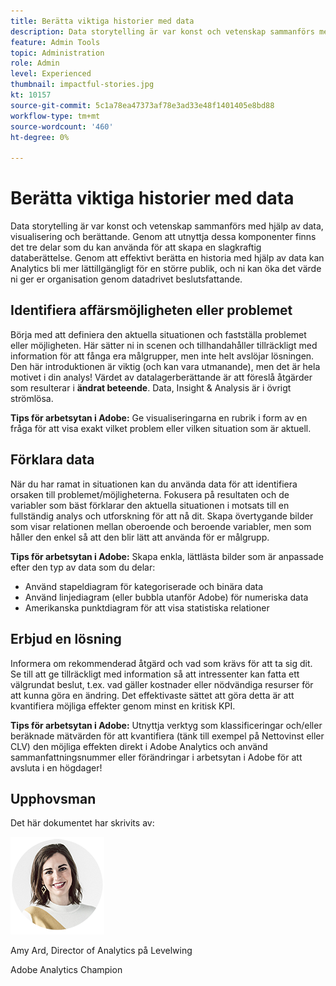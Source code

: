 ```yaml
---
title: Berätta viktiga historier med data
description: Data storytelling är var konst och vetenskap sammanförs med hjälp av data, visualisering och berättande.  Genom att utnyttja dessa komponenter finns det tre delar som du kan använda för att skapa en slagkraftig databerättelse. Genom att effektivt berätta en historia med hjälp av data kan Analytics bli mer lättillgängligt för en större publik och ni kan öka det värde ni ger er organisation genom datadrivet beslutsfattande.
feature: Admin Tools
topic: Administration
role: Admin
level: Experienced
thumbnail: impactful-stories.jpg
kt: 10157
source-git-commit: 5c1a78ea47373af78e3ad33e48f1401405e8bd88
workflow-type: tm+mt
source-wordcount: '460'
ht-degree: 0%

---
```



# Berätta viktiga historier med data

Data storytelling är var konst och vetenskap sammanförs med hjälp av data, visualisering och berättande.  Genom att utnyttja dessa komponenter finns det tre delar som du kan använda för att skapa en slagkraftig databerättelse. Genom att effektivt berätta en historia med hjälp av data kan Analytics bli mer lättillgängligt för en större publik, och ni kan öka det värde ni ger er organisation genom datadrivet beslutsfattande.

## Identifiera affärsmöjligheten eller problemet

Börja med att definiera den aktuella situationen och fastställa problemet eller möjligheten. Här sätter ni in scenen och tillhandahåller tillräckligt med information för att fånga era målgrupper, men inte helt avslöjar lösningen. Den här introduktionen är viktig (och kan vara utmanande), men det är hela motivet i din analys!  Värdet av datalagerberättande är att föreslå åtgärder som resulterar i **ändrat beteende**. Data, Insight &amp; Analysis är i övrigt strömlösa.

**Tips för arbetsytan i Adobe:** Ge visualiseringarna en rubrik i form av en fråga för att visa exakt vilket problem eller vilken situation som är aktuell.

## Förklara data

När du har ramat in situationen kan du använda data för att identifiera orsaken till problemet/möjligheterna. Fokusera på resultaten och de variabler som bäst förklarar den aktuella situationen i motsats till en fullständig analys och utforskning för att nå dit.  Skapa övertygande bilder som visar relationen mellan oberoende och beroende variabler, men som håller den enkel så att den blir lätt att använda för er målgrupp.

**Tips för arbetsytan i Adobe:**
Skapa enkla, lättlästa bilder som är anpassade efter den typ av data som du delar:

* Använd stapeldiagram för kategoriserade och binära data
* Använd linjediagram (eller bubbla utanför Adobe) för numeriska data
* Amerikanska punktdiagram för att visa statistiska relationer

## Erbjud en lösning

Informera om rekommenderad åtgärd och vad som krävs för att ta sig dit.  Se till att ge tillräckligt med information så att intressenter kan fatta ett välgrundat beslut, t.ex. vad gäller kostnader eller nödvändiga resurser för att kunna göra en ändring. Det effektivaste sättet att göra detta är att kvantifiera möjliga effekter genom minst en kritisk KPI.

**Tips för arbetsytan i Adobe:** Utnyttja verktyg som klassificeringar och/eller beräknade mätvärden för att kvantifiera (tänk till exempel på Nettovinst eller CLV) den möjliga effekten direkt i Adobe Analytics och använd sammanfattningsnummer eller förändringar i arbetsytan i Adobe för att avsluta i en högdager!

## Upphovsman

Det här dokumentet har skrivits av:

![Amy Ard](assets/amy-ard-headshot-small.png)

Amy Ard, Director of Analytics på Levelwing

Adobe Analytics Champion
